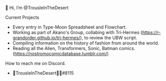👋 Hi, I’m @TrousleInTheDesert

Current Projects
- Every entry in Type-Moon Spreadsheet and Flowchart.
- Working as part of Akano's Group, collabing with Tri-Hermes (https://r-grandorder.github.io/tri-hermes/), to review the UBW script.
- Compiling information on the history of fashion from around the world.
- Reading all the Alien, Transformers, Sonic, Batman comics. (https://nostromocomicdatabase.tumblr.com/)


How to reach me on Discord.
- 🐎TrousleInTheDesert🦈🐍#8115

<!---
TrousleInTheDesert/TrousleInTheDesert is a ✨ special ✨ repository because its `README.md` (this file) appears on your GitHub profile.
You can click the Preview link to take a look at your changes.
--->
